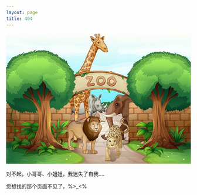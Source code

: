 ```yaml
---
layout: page
title: 404
---
```


![我的动物园](/images/zoo.jpg)


对不起，小哥哥、小姐姐，我迷失了自我....

您想找的那个页面不见了，%>_<%
